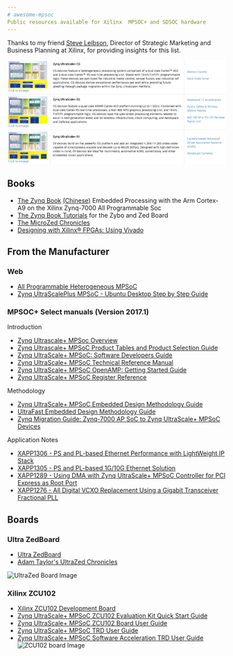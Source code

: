 ```yaml
---
# awesome-mpsoc
Public resources available for Xilinx  MPSOC+ and SDSOC hardware
---
```


Thanks to my friend [Steve Leibson](https://www.linkedin.com/in/steveleibson/), Director of Strategic Marketing and Business Planning at Xilinx, for providing insights for this list.

![MPSOC Chart](mpsoc.PNG)

## Books

* [The Zynq Book](http://amzn.to/2qdGmGQ) [(Chinese)](http://amzn.to/2qm2zxz) Embedded Processing with the Arm Cortex-A9 on the Xilinx Zynq-7000 All Programmable Soc 
* [The Zynq Book Tutorials](http://amzn.to/2rj5qfA) for the Zybo and Zed Board
* [The MicroZed Chronicles](http://amzn.to/2rWswov) 
* [Designing with Xilinx® FPGAs: Using Vivado](http://amzn.to/2qdRtQ2) 

## From the Manufacturer 

### Web 

* [All Programmable Heterogeneous MPSoC](https://www.xilinx.com/products/silicon-devices/soc/zynq-ultrascale-mpsoc.html)
* [Zynq UltraScalePlus MPSoC - Ubuntu Desktop Step by Step Guide](http://www.wiki.xilinx.com/Zynq+UltraScalePlus+MPSoC+-+Ubuntu+Desktop+Step+by+Step+Guide)

### MPSOC+ Select manuals (Version 2017.1)

Introduction 

* [Zynq Ultrascale+ MPSoc Overview](http://www.xilinx.com/support/documentation/data_sheets/ds891-zynq-ultrascale-plus-overview.pdf) 
* [Zynq Ultrascale+ MPSoC Product Tables and Product Selection Guide](http://www.xilinx.com/support/documentation/selection-guides/zynq-ultrascale-plus-product-selection-guide.pdf) 
* [Zynq UltraScale+ MPSoC: Software Developers Guide](http://www.xilinx.com/support/documentation/user_guides/ug1137-zynq-ultrascale-mpsoc-swdev.pdf)
* [Zynq UltraScale+ MPSoC Technical Reference Manual](http://www.xilinx.com/support/documentation/user_guides/ug1085-zynq-ultrascale-trm.pdf)
* [Zynq UltraScale+ MPSoC OpenAMP: Getting Started Guide](https://www.xilinx.com/support/documentation/sw_manuals/xilinx2017_1/ug1186-zynq-openamp-gsg.pdf)
* [Zynq UltraScale+ MPSoC Register Reference](http://www.xilinx.com/html_docs/registers/ug1087/ug1087-zynq-ultrascale-registers.html)

Methodology 

* [Zynq UltraScale+ MPSoC Embedded Design Methodology Guide](http://www.xilinx.com/support/documentation/sw_manuals/ug1228-ultrafast-embedded-design-methodology-guide.pdf)
* [UltraFast Embedded Design Methodology Guide](http://www.xilinx.com/support/documentation/sw_manuals/ug1046-ultrafast-design-methodology-guide.pdf)
* [Zynq Migration Guide: Zynq-7000 AP SoC to Zynq UltraScale+ MPSoC Devices](http://www.xilinx.com/support/documentation/user_guides/ug1213-zynq-migration-guide.pdf)

Application Notes

* [XAPP1306 - PS and PL-based Ethernet Performance with LightWeight IP Stack](http://www.xilinx.com/support/documentation/application_notes/xapp1306-ps-pl-ethernet-performance-lwip.pdf)
* [XAPP1305 - PS and PL-based 1G/10G Ethernet Solution](http://www.xilinx.com/support/documentation/application_notes/xapp1305-ps-pl-based-ethernet-solution.pdf)
* [XAPP1289 - Using DMA with Zynq UltraScale+ MPSoC Controller for PCI Express as Root Port](http://www.xilinx.com/support/documentation/application_notes/xapp1289-dma-pcie.pdf)
* [XAPP1276 - All Digital VCXO Replacement Using a Gigabit Transceiver Fractional PLL](http://www.xilinx.com/support/documentation/application_notes/xapp1276-vcxo.pdf)


## Boards

### Ultra ZedBoard

* [Ultra ZedBoard](http://zedboard.org/product/ultrazed-EG)
* [Adam Taylor's UltraZed Chronicles](http://www.ultrazedchronicles.com/)

![UltraZed Board Image](http://adiuvoengineering.com/wp-content/uploads/2017/02/2017-01-26-16.59.43.jpg)

### Xilinx ZCU102

* [Xilinx ZCU102 Development Board](https://www.xilinx.com/products/boards-and-kits/ek-u1-zcu102-g.html)
* [Zynq UltraScale+ MPSoC ZCU102 Evaluation Kit Quick Start Guide](https://www.xilinx.com/support/documentation/boards_and_kits/zcu102/xtp426-zcu102-quickstart.pdf)
* [Zynq UltraScale+ MPSoC ZCU102 Board User Guide](http://www.xilinx.com/support/documentation/boards_and_kits/zcu102/ug1182-zcu102-eval-bd.pdf)
* [Zynq UltraScale+ MPSoC TRD User Guide](http://www.xilinx.com/support/documentation/boards_and_kits/zcu102/2016_4/ug1221-zcu102-base-trd.pdf)
* [Zynq UltraScale+ MPSoC Software Acceleration TRD User Guide](http://www.xilinx.com/support/documentation/boards_and_kits/zcu102/2016_4/ug1211-zcu102-swaccel-trd.pdf)
![ZCU102 board Image](https://www.xilinx.com/content/xilinx/en/products/boards-and-kits/ek-u1-zcu102-g/_jcr_content/mainParsys/xilinxtabs2/tab-hardware/xilinxtabs2_a7ee/tab-evalkit/xilinximage_6259.img.jpg/1494885568642.jpg)



